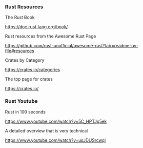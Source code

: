 
### Rust Resources

The Rust Book

https://doc.rust-lang.org/book/

Rust resources from the Awesome Rust Page

https://github.com/rust-unofficial/awesome-rust?tab=readme-ov-file#resources

Crates by Category

https://crates.io/categories

The top page for crates

https://crates.io/

### Rust Youtube

Rust in 100 seconds

https://www.youtube.com/watch?v=5C_HPTJg5ek

A detailed overview that is very technical

https://www.youtube.com/watch?v=usJDUSrcwqI
